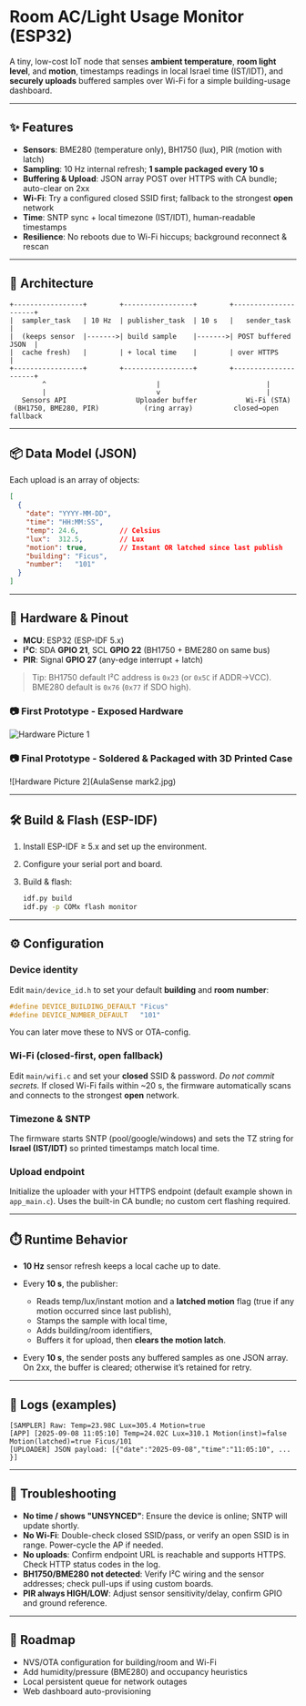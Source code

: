 # Room AC/Light Usage Monitor (ESP32)

A tiny, low-cost IoT node that senses **ambient temperature**, **room light level**, and **motion**, timestamps readings in local Israel time (IST/IDT), and **securely uploads** buffered samples over Wi-Fi for a simple building-usage dashboard.

---

## ✨ Features

* **Sensors**: BME280 (temperature only), BH1750 (lux), PIR (motion with latch)
* **Sampling**: 10 Hz internal refresh; **1 sample packaged every 10 s**
* **Buffering & Upload**: JSON array POST over HTTPS with CA bundle; auto-clear on 2xx
* **Wi-Fi**: Try a configured closed SSID first; fallback to the strongest **open** network
* **Time**: SNTP sync + local timezone (IST/IDT), human-readable timestamps
* **Resilience**: No reboots due to Wi-Fi hiccups; background reconnect & rescan

---

## 🧱 Architecture

```
+-----------------+        +-----------------+        +---------------------+
|  sampler_task   | 10 Hz  | publisher_task  | 10 s   |   sender_task       |
|  (keeps sensor  |------->| build sample    |------->| POST buffered JSON  |
|  cache fresh)   |        | + local time    |        | over HTTPS          |
+-----------------+        +-----------------+        +---------------------+
        ^                           |                          |
        |                           v                          |
   Sensors API                 Uploader buffer            Wi-Fi (STA)
 (BH1750, BME280, PIR)           (ring array)          closed→open fallback
```

---

## 📦 Data Model (JSON)

Each upload is an array of objects:

```json
[
  {
    "date": "YYYY-MM-DD",
    "time": "HH:MM:SS",
    "temp": 24.6,          // Celsius
    "lux":  312.5,         // Lux
    "motion": true,        // Instant OR latched since last publish
    "building": "Ficus",
    "number":   "101"
  }
]
```

---

## 🔌 Hardware & Pinout

* **MCU**: ESP32 (ESP-IDF 5.x)
* **I²C**: SDA **GPIO 21**, SCL **GPIO 22** (BH1750 + BME280 on same bus)
* **PIR**: Signal **GPIO 27** (any-edge interrupt + latch)

> Tip: BH1750 default I²C address is `0x23` (or `0x5C` if ADDR→VCC). BME280 default is `0x76` (`0x77` if SDO high).

### 📷 First Prototype - Exposed Hardware

![Hardware Picture 1](WhatsApp%20Image%202025-09-08%20at%2011.53.40_1dadab79.jpg)

### 📷 Final Prototype - Soldered & Packaged with 3D Printed Case

![Hardware Picture 2](AulaSense mark2.jpg) 

---

## 🛠️ Build & Flash (ESP-IDF)

1. Install ESP-IDF ≥ 5.x and set up the environment.
2. Configure your serial port and board.
3. Build & flash:

   ```bash
   idf.py build
   idf.py -p COMx flash monitor
   ```

---

## ⚙️ Configuration

### Device identity

Edit `main/device_id.h` to set your default **building** and **room number**:

```c
#define DEVICE_BUILDING_DEFAULT "Ficus"
#define DEVICE_NUMBER_DEFAULT   "101"
```

You can later move these to NVS or OTA-config.

### Wi-Fi (closed-first, open fallback)

Edit `main/wifi.c` and set your **closed** SSID & password. *Do not commit secrets.* If closed Wi-Fi fails within \~20 s, the firmware automatically scans and connects to the strongest **open** network.

### Timezone & SNTP

The firmware starts SNTP (pool/google/windows) and sets the TZ string for **Israel (IST/IDT)** so printed timestamps match local time.

### Upload endpoint

Initialize the uploader with your HTTPS endpoint (default example shown in `app_main.c`). Uses the built-in CA bundle; no custom cert flashing required.

---

## ⏱️ Runtime Behavior

* **10 Hz** sensor refresh keeps a local cache up to date.
* Every **10 s**, the publisher:

  * Reads temp/lux/instant motion and a **latched motion** flag (true if any motion occurred since last publish),
  * Stamps the sample with local time,
  * Adds building/room identifiers,
  * Buffers it for upload, then **clears the motion latch**.
* Every **10 s**, the sender posts any buffered samples as one JSON array. On 2xx, the buffer is cleared; otherwise it’s retained for retry.

---

## 🧪 Logs (examples)

```
[SAMPLER] Raw: Temp=23.98C Lux=305.4 Motion=true
[APP] [2025-09-08 11:05:10] Temp=24.02C Lux=310.1 Motion(inst)=false Motion(latched)=true Ficus/101
[UPLOADER] JSON payload: [{"date":"2025-09-08","time":"11:05:10", ... }]
```

---

## 🧯 Troubleshooting

* **No time / shows "UNSYNCED"**: Ensure the device is online; SNTP will update shortly.
* **No Wi-Fi**: Double-check closed SSID/pass, or verify an open SSID is in range. Power-cycle the AP if needed.
* **No uploads**: Confirm endpoint URL is reachable and supports HTTPS. Check HTTP status codes in the log.
* **BH1750/BME280 not detected**: Verify I²C wiring and the sensor addresses; check pull-ups if using custom boards.
* **PIR always HIGH/LOW**: Adjust sensor sensitivity/delay, confirm GPIO and ground reference.

---

## 🚀 Roadmap

* NVS/OTA configuration for building/room and Wi-Fi
* Add humidity/pressure (BME280) and occupancy heuristics
* Local persistent queue for network outages
* Web dashboard auto-provisioning
